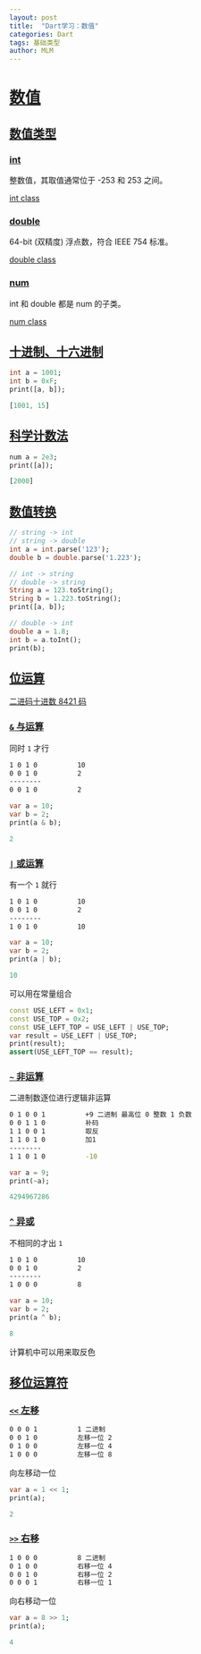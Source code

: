 ```yaml
---
layout: post
title:  "Dart学习：数值"
categories: Dart
tags: 基础类型
author: MLM
---
```

# [数值]()

## [数值类型]()

### [int]()

整数值，其取值通常位于 -253 和 253 之间。

[int class](https://api.dart.dev/stable/2.17.1/dart-core/int-class.html)

### [double]()

64-bit (双精度) 浮点数，符合 IEEE 754 标准。

[double class](https://api.dartlang.org/stable/2.17.1/dart-core/double-class.html)

### [num]()

int 和 double 都是 num 的子类。

[num class](https://api.dartlang.org/stable/2.17.1/dart-core/num-class.html)

## [十进制、十六进制]()

```dart
int a = 1001;
int b = 0xF;
print([a, b]);

[1001, 15]
```

## [科学计数法]()

```dart
num a = 2e3;
print([a]);

[2000]
```

## [数值转换]()

```dart
// string -> int
// string -> double
int a = int.parse('123');
double b = double.parse('1.223');

// int -> string
// double -> string
String a = 123.toString();
String b = 1.223.toString();
print([a, b]);

// double -> int
double a = 1.8;
int b = a.toInt();
print(b);
```

## [位运算]()

[二进码十进数 8421 码](https://zh.wikipedia.org/wiki/%E4%BA%8C%E9%80%B2%E7%A2%BC%E5%8D%81%E9%80%B2%E6%95%B8)

### [`&` 与运算]()

同时 `1` 才行

```sh
1 0 1 0          10
0 0 1 0          2
--------
0 0 1 0          2
```

```dart
var a = 10;
var b = 2;
print(a & b);

2
```

### [`|` 或运算]()

有一个 `1` 就行

```sh
1 0 1 0          10
0 0 1 0          2
--------
1 0 1 0          10
```

```dart
var a = 10;
var b = 2;
print(a | b);

10
```

可以用在常量组合

```dart
const USE_LEFT = 0x1;
const USE_TOP = 0x2;
const USE_LEFT_TOP = USE_LEFT | USE_TOP;
var result = USE_LEFT | USE_TOP;
print(result);
assert(USE_LEFT_TOP == result);
```

### [`~` 非运算]()

二进制数逐位进行逻辑非运算

```sh
0 1 0 0 1          +9 二进制 最高位 0 整数 1 负数
0 0 1 1 0          补码
1 1 0 0 1          取反
1 1 0 1 0          加1
--------
1 1 0 1 0          -10
```

```dart
var a = 9;
print(~a);

4294967286
```

### [`^` 异或]()

不相同的才出 `1`

```sh
1 0 1 0          10
0 0 1 0          2
--------
1 0 0 0          8
```

```dart
var a = 10;
var b = 2;
print(a ^ b);

8
```

计算机中可以用来取反色

## [移位运算符]()

### [`<<` 左移]()

```sh
0 0 0 1          1 二进制
0 0 1 0          左移一位 2
0 1 0 0          左移一位 4
1 0 0 0          左移一位 8
```

向左移动一位

```dart
var a = 1 << 1;
print(a);

2
```

### [`>>` 右移]()

```sh
1 0 0 0          8 二进制
0 1 0 0          右移一位 4
0 0 1 0          右移一位 2
0 0 0 1          右移一位 1
```

向右移动一位

```dart
var a = 8 >> 1;
print(a);

4
```
